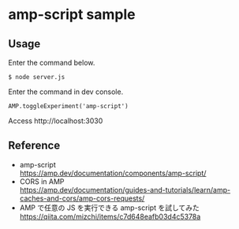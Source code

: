 # amp-script sample

## Usage

Enter the command below.

```
$ node server.js
```

Enter the command in dev console.

```
AMP.toggleExperiment('amp-script')
```

Access http://localhost:3030

## Reference

- amp-script<br>https://amp.dev/documentation/components/amp-script/
- CORS in AMP<br>https://amp.dev/documentation/guides-and-tutorials/learn/amp-caches-and-cors/amp-cors-requests/
- AMP で任意の JS を実行できる amp-script を試してみた<br>https://qiita.com/mizchi/items/c7d648eafb03d4c5378a
